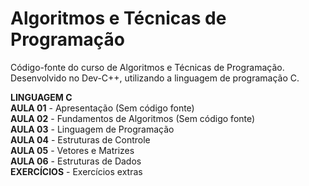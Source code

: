 **Algoritmos e Técnicas de Programação**
======================================

Código-fonte do curso de Algoritmos e Técnicas de Programação. Desenvolvido no Dev-C++, utilizando a linguagem de programação C.

**LINGUAGEM C**<br>
**AULA 01** - Apresentação (Sem código fonte)<br> 
**AULA 02** - Fundamentos de Algoritmos (Sem código fonte)<br> 
**AULA 03** - Linguagem de Programação<br>
**AULA 04** - Estruturas de Controle<br> 
**AULA 05** - Vetores e Matrizes<br> 
**AULA 06** - Estruturas de Dados<br> 
**EXERCÍCIOS** - Exercícios extras<br> 
